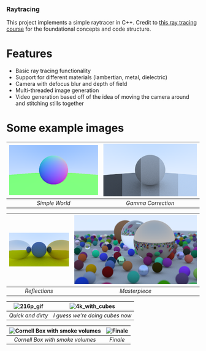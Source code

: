 ### Raytracing

This project implements a simple raytracer in C++. Credit to [this ray tracing course](https://raytracing.github.io/books/RayTracingInOneWeekend.html) for the foundational concepts and code structure.

# Features
- Basic ray tracing functionality
- Support for different materials (lambertian, metal, dielectric)
- Camera with defocus blur and depth of field
- Multi-threaded image generation
- Video generation based off of the idea of moving the camera around and stitching stills together

# Some example images

| ![Simple World](https://raw.githubusercontent.com/gc1523/raytracing/master/images/pngs/simple_world.png) | ![Gamma Correction](https://raw.githubusercontent.com/gc1523/raytracing/master/images/pngs/gamma_corrected_gamut.png) |
|:--:|:--:|
| *Simple World* | *Gamma Correction* |

| ![Reflections](https://raw.githubusercontent.com/gc1523/raytracing/master/images/pngs/reflections.png) | ![Masterpiece](https://raw.githubusercontent.com/gc1523/raytracing/master/images/pngs/masterpiece.png) |
|:--:|:--:|
| *Reflections* | *Masterpiece* |

| ![216p_gif](https://raw.githubusercontent.com/gc1523/raytracing/master/gifs/216p.gif) | ![4k_with_cubes](https://raw.githubusercontent.com/gc1523/raytracing/master/images/pngs/4k_with_cubes.png) |
|:--:|:--:|
| *Quick and dirty* | *I guess we're doing cubes now* |

| ![Cornell Box with smoke volumes](https://raw.githubusercontent.com/gc1523/raytracing/master/images/pngs/4ksmoke.png) | ![Finale](https://raw.githubusercontent.com/gc1523/raytracing/master/images/pngs/finale.png) |
|:--:|:--:|
| *Cornell Box with smoke volumes* | *Finale* |
